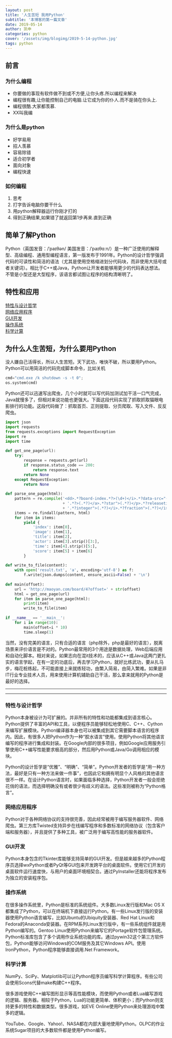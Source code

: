 ```yaml
---
layout: post
title: '人生苦短 我用Python'
subtitle: '本博客的第一篇文章'
date: 2019-05-14
author: 凯申
categories: python
cover: '/assets/img/blogimg/2019-5-14-python.jpg'
tags: python
---
```

## 前言

### 为什么编程

+ 你要做的事现有软件做不到或不方便,让你头疼.所以编程来解决
+ 编程很有趣,让你能控制自己的电脑.让它成为你的仆人.而不是骑在你头上.
+ 编程很酷.大家都羡慕.
+ XX叫我编

### 为什么是python

+ 好学易用
+ 招人羡慕
+ 容易除错
+ 适合初学者
+ 面向对象
+ 编程快速

### 如何编程
1. 思考
2. 打字告诉电脑你要干什么
3. 用python解释器运行你刚才打的
4. 得到正确结果,如果错了就返回第1步再来.直到正确

## 简单了解Python

Python（英国发音：/ˈpaɪθən/ 美国发音：/ˈpaɪθɑːn/）是一种广泛使用的解释型、高级编程、通用型编程语言，第一版发布于1991年。Python的设计哲学强调代码的可读性和简洁的语法（尤其是使用空格缩进划分代码块，而非使用大括号或者关键词）。相比于C++或Java，Python让开发者能够用更少的代码表达想法。不管是小型还是大型程序，该语言都试图让程序的结构清晰明了。

## 特性和应用

[特性与设计哲学](#特性与设计哲学)  
[网络应用程序](#网络应用程序)  
[GUI开发](#GUI开发)  
[操作系统](#操作系统)  
[科学计算](#科学计算)  

##  为什么人生苦短，为什么要用Python

没人嫌自己活得长，所以人生苦短。天下武功，唯快不破，所以要用Python。Python可以用简洁的代码完成脚本命令，比如关机
```py
cmd="cmd.exe /k shutdown -s -t 0";
os.system(cmd)
```
Python还可以迅速写出爬虫，几个小时就可以写代码加测试加干活一口气完成，Java就慢多了，但相对来说功能也更强大。下面这段代码实现了抓取抓取猫眼电影排行的功能。这段代码做了：抓取首页、正则提取、分页爬取、写入文件、反反爬虫。

```python
import json
import requests
from requests.exceptions import RequestException
import re
import time
 
def get_one_page(url):
    try:
        response = requests.get(url)
        if response.status_code == 200:
            return response.text
        return None
    except RequestException:
        return None
 
def parse_one_page(html):
    pattern = re.compile('<dd>.*?board-index.*?>(\d+)</i>.*?data-src="(.*?)".*?name"><a'
                         + '.*?>(.*?)</a>.*?star">(.*?)</p>.*?releasetime">(.*?)</p>'
                         + '.*?integer">(.*?)</i>.*?fraction">(.*?)</i>.*?</dd>', re.S)
    items = re.findall(pattern, html)
    for item in items:
        yield {
            'index': item[0],
            'image': item[1],
            'title': item[2],
            'actor': item[3].strip()[3:],
            'time': item[4].strip()[5:],
            'score': item[5] + item[6]
        }
 
def write_to_file(content):
    with open('result.txt', 'a', encoding='utf-8') as f:
        f.write(json.dumps(content, ensure_ascii=False) + '\n')
 
def main(offset):
    url = 'http://maoyan.com/board/4?offset=' + str(offset)
    html = get_one_page(url)
    for item in parse_one_page(html):
        print(item)
        write_to_file(item)
 
if __name__ == '__main__':
    for i in range(10):
        main(offset=i * 10)
        time.sleep(1)
```
当然，没有完美的语言，只有合适的语言（php除外，php是最好的语言），脱离场景来评价语言是不对的。Python最常用的3个用途是数据处理，Web后端应用和自动化脚本。相对来说，如果志向在混it技术的，应该从C++或Java这两门更扎实的语言学起，在有一定的功底后，再去学习Python，就好比练武功，要从扎马步，梅花桩练起，不可能直接上来就练轻功，由繁入简易，由简入繁难。如果是非IT行业专业技术人员，用来使用计算机辅助自己干活，那么拿来就用的Python是最好的选择。

---


---

### 特性与设计哲学

Python本身被设计为可扩展的。并非所有的特性和功能都集成到语言核心。Python提供了丰富的API和工具，以便程序员能够轻松地使用C、C++、Cython来编写扩展模块。Python编译器本身也可以被集成到其它需要脚本语言的程序内。因此，有很多人把Python作为一种“胶水语言”使用。使用Python将其他语言编写的程序进行集成和封装。在Google内部的很多项目，例如Google应用服务引擎使用C++编写性能要求极高的部分，然后用Python或Java/Go调用相应的模块。

Python的设计哲学是“优雅”、“明确”、“简单”。Python开发者的哲学是“用一种方法，最好是只有一种方法来做一件事”，也因此它和拥有明显个人风格的其他语言很不一样。在设计Python语言时，如果面临多种选择，Python开发者一般会拒绝花俏的语法，而选择明确没有或者很少有歧义的语法。这些准则被称为“Python格言”。

### 网络应用程序

Python对于各种网络协议的支持很完善，因此经常被用于编写服务器软件、网络爬虫。第三方库Twisted支持异步在线编写程序和多数标准的网络协议（包含客户端和服务器），并且提供了多种工具，被广泛用于编写高性能的服务器软件。

### GUI开发

Python本身包含的Tkinter库能够支持简单的GUI开发。但是越来越多的Python程序员选择wxPython或者PyQt等GUI包来开发跨平台的桌面软件。使用它们开发的桌面软件运行速度快，与用户的桌面环境相契合。通过PyInstaller还能将程序发布为独立的安装程序包。

### 操作系统

在很多操作系统里，Python是标准的系统组件。大多数Linux发行版和Mac OS X都集成了Python，可以在终端机下直接运行Python。有一些Linux发行版的安装器使用Python语言编写，比如Ubuntu的Ubiquity安装器、Red Hat Linux和Fedora的Anaconda安装器。在RPM系列Linux发行版中，有一些系统组件就是用Python编写的。Gentoo Linux使用Python来编写它的Portage软件包管理系统。Python标准库包含了多个调用作业系统功能的库。通过pywin32这个第三方软件包，Python能够访问Windows的COM服务及其它Windows API。使用IronPython，Python程序能够直接调用.Net Framework。

### 科学计算

NumPy、SciPy、Matplotlib可以让Python程序员编写科学计算程序。有些公司会使用Scons代替make构建C++程序。

很多游戏使用C++编写图形显示等高性能模块，而使用Python或者Lua编写游戏的逻辑、服务器。相较于Python，Lua的功能更简单、体积更小；而Python则支持更多的特性和数据类型。很多游戏，如EVE Online使用Python来处理游戏中繁多的逻辑。

YouTube、Google、Yahoo!、NASA都在内部大量地使用Python。OLPC的作业系统Sugar项目的大多数软件都是使用Python编写。 

